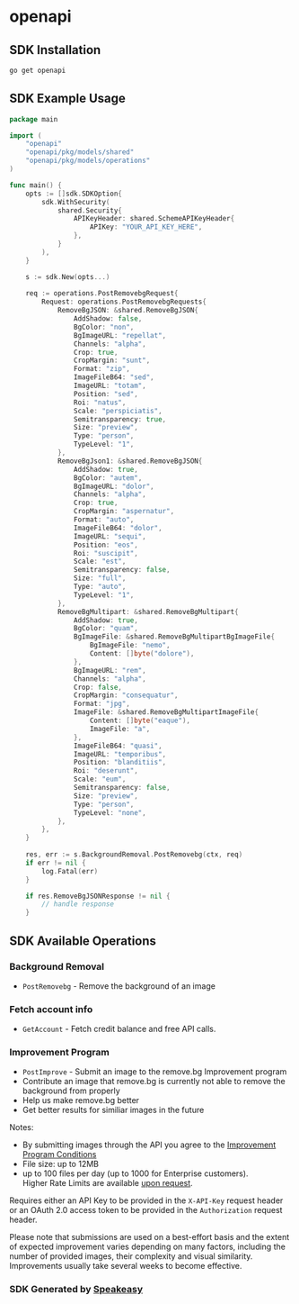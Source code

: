 # openapi

<!-- Start SDK Installation -->
## SDK Installation

```bash
go get openapi
```
<!-- End SDK Installation -->

## SDK Example Usage
<!-- Start SDK Example Usage -->
```go
package main

import (
    "openapi"
    "openapi/pkg/models/shared"
    "openapi/pkg/models/operations"
)

func main() {
    opts := []sdk.SDKOption{
        sdk.WithSecurity(
            shared.Security{
                APIKeyHeader: shared.SchemeAPIKeyHeader{
                    APIKey: "YOUR_API_KEY_HERE",
                },
            }
        ),
    }

    s := sdk.New(opts...)
    
    req := operations.PostRemovebgRequest{
        Request: operations.PostRemovebgRequests{
            RemoveBgJSON: &shared.RemoveBgJSON{
                AddShadow: false,
                BgColor: "non",
                BgImageURL: "repellat",
                Channels: "alpha",
                Crop: true,
                CropMargin: "sunt",
                Format: "zip",
                ImageFileB64: "sed",
                ImageURL: "totam",
                Position: "sed",
                Roi: "natus",
                Scale: "perspiciatis",
                Semitransparency: true,
                Size: "preview",
                Type: "person",
                TypeLevel: "1",
            },
            RemoveBgJson1: &shared.RemoveBgJSON{
                AddShadow: true,
                BgColor: "autem",
                BgImageURL: "dolor",
                Channels: "alpha",
                Crop: true,
                CropMargin: "aspernatur",
                Format: "auto",
                ImageFileB64: "dolor",
                ImageURL: "sequi",
                Position: "eos",
                Roi: "suscipit",
                Scale: "est",
                Semitransparency: false,
                Size: "full",
                Type: "auto",
                TypeLevel: "1",
            },
            RemoveBgMultipart: &shared.RemoveBgMultipart{
                AddShadow: true,
                BgColor: "quam",
                BgImageFile: &shared.RemoveBgMultipartBgImageFile{
                    BgImageFile: "nemo",
                    Content: []byte("dolore"),
                },
                BgImageURL: "rem",
                Channels: "alpha",
                Crop: false,
                CropMargin: "consequatur",
                Format: "jpg",
                ImageFile: &shared.RemoveBgMultipartImageFile{
                    Content: []byte("eaque"),
                    ImageFile: "a",
                },
                ImageFileB64: "quasi",
                ImageURL: "temporibus",
                Position: "blanditiis",
                Roi: "deserunt",
                Scale: "eum",
                Semitransparency: false,
                Size: "preview",
                Type: "person",
                TypeLevel: "none",
            },
        },
    }
    
    res, err := s.BackgroundRemoval.PostRemovebg(ctx, req)
    if err != nil {
        log.Fatal(err)
    }

    if res.RemoveBgJSONResponse != nil {
        // handle response
    }
```
<!-- End SDK Example Usage -->

<!-- Start SDK Available Operations -->
## SDK Available Operations

### Background Removal

* `PostRemovebg` - Remove the background of an image

### Fetch account info

* `GetAccount` - Fetch credit balance and free API calls.

### Improvement Program

* `PostImprove` - Submit an image to the remove.bg Improvement program
* Contribute an image that remove.bg is currently not able to remove the background from properly
* Help us make remove.bg better
* Get better results for similiar images in the future

Notes:
  * By submitting images through the API you agree to the <a target="_blank" rel="noopener" href="/ipc">Improvement Program Conditions</a>
  * File size: up to 12MB
  * up to 100 files per day (up to 1000 for Enterprise customers). <br> Higher Rate Limits are available <a href="/support/contact?subject=Improvement+Program+Rate+Limit">upon request</a>.

Requires either an API Key to be provided in the `X-API-Key` request header or an OAuth 2.0 access token to be provided in the `Authorization` request header.

Please note that submissions are used on a best-effort basis and the extent of expected improvement varies depending on many factors, including the number of provided images, their complexity and visual similarity. Improvements usually take several weeks to become effective.


<!-- End SDK Available Operations -->

### SDK Generated by [Speakeasy](https://docs.speakeasyapi.dev/docs/using-speakeasy/client-sdks)
